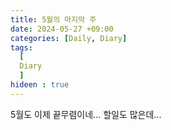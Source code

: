 ```yaml
---
title: 5월의 마지막 주
date: 2024-05-27 +09:00
categories: [Daily, Diary]
tags:
  [
  Diary 
  ]
hideen : true
---
```


5월도 이제 끝무렴이네... 할일도 많은데...
